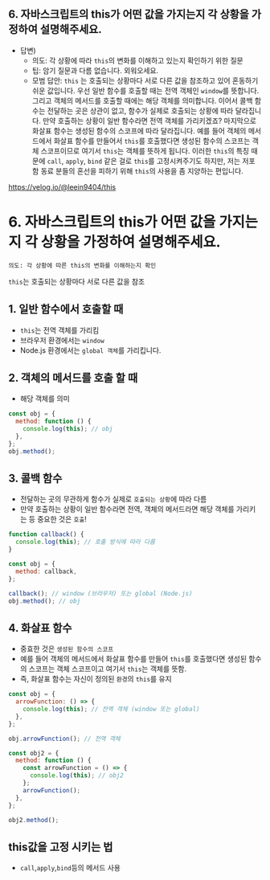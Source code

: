 ## 6. 자바스크립트의 this가 어떤 값을 가지는지 각 상황을 가정하여 설명해주세요.

- 답변)
  - 의도: 각 상황에 따라 `this`의 변화를 이해하고 있는지 확인하기 위한 질문
  - 팁: 암기 질문과 다름 없습니다. 외워오세요.
  - 모범 답안: `this` 는 호출되는 상황마다 서로 다른 값을 참조하고 있어 혼동하기 쉬운 값입니다. 우선 일반 함수를 호출할 때는 전역 객체인 `window`를 뜻합니다. 그리고 객체의 메서드를 호출할 때에는 해당 객체를 의미합니다. 이어서 콜백 함수는 전달하는 곳은 상관이 없고, 함수가 실제로 호출되는 상황에 따라 달라집니다. 만약 호출하는 상황이 일반 함수라면 전역 객체를 가리키겠죠? 마지막으로 화살표 함수는 생성된 함수의 스코프에 따라 달라집니다. 예를 들어 객체의 메서드에서 화살표 함수를 만들어서 `this`를 호출했다면 생성된 함수의 스코프는 객체 스코프이므로 여기서 `this`는 객체를 뜻하게 됩니다. 이러한 `this`의 특징 때문에 `call`, `apply`, `bind` 같은 걸로 `this`를 고정시켜주기도 하지만, 저는 저포함 동료 분들의 혼선을 피하기 위해 `this`의 사용을 좀 지양하는 편입니다.

https://velog.io/@leein9404/this

# 6. 자바스크립트의 this가 어떤 값을 가지는지 각 상황을 가정하여 설명해주세요.

`의도: 각 상황에 따른 this의 변화를 이해하는지 확인`

`this`는 호출되는 상황마다 서로 다른 값을 참조

## 1. 일반 함수에서 호출할 때

- `this`는 전역 객체를 가리킴
- 브라우저 환경에서는 `window`
- Node.js 환경에서는 `global 객체`를 가리킵니다.

## 2. 객체의 메서드를 호출 할 때

- 해당 객체를 의미

```jsx
const obj = {
  method: function () {
    console.log(this); // obj
  },
};
obj.method();
```

## 3. 콜백 함수

- 전달하는 곳의 무관하게 함수가 실제로 `호출되는 상황`에 따라 다름
- 만약 호출하는 상황이 일반 함수라면 전역, 객체의 메서드라면 해당 객체를 가리키는 등 중요한 것은 `호출`!

```jsx
function callback() {
  console.log(this); // 호출 방식에 따라 다름
}

const obj = {
  method: callback,
};

callback(); // window (브라우저) 또는 global (Node.js)
obj.method(); // obj
```

## 4. 화살표 함수

- 중효한 것은 `생성된 함수의 스코프`
- 예를 들어 객체의 메서드에서 화살표 함수를 만들어 `this`를 호출했다면 생성된 함수의 스코프는 객체 스코프이고 여기서 `this`는 객체를 뜻함.
- 즉, 화살표 함수는 자신이 정의된 `환경`의 `this`를 유지

```jsx
const obj = {
  arrowFunction: () => {
    console.log(this); // 전역 객체 (window 또는 global)
  },
};

obj.arrowFunction(); // 전역 객체

const obj2 = {
  method: function () {
    const arrowFunction = () => {
      console.log(this); // obj2
    };
    arrowFunction();
  },
};

obj2.method();
```

## this값을 고정 시키는 법

- `call`,`apply`,`bind`등의 메서드 사용
